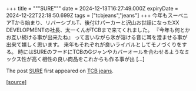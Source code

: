+++
title = """SURE"""
date = 2024-12-13T16:27:49.000Z
expiryDate = 2024-12-22T22:18:50.699Z
tags = ["tcbjeans","jeans"]
+++
今年もスーベニアTから始まり、リバーシブルT、後付けパーカーと沢山お世話になったXX DEVELOPMENTの社長、太一くんがTCBまで来てくれました。 『今年も何とかお互い続ける事が出来たね』 って言いながら氷が溶ける音に耳を澄ませる事が出来て嬉しく思います。 来年もそれぞれが良いライバルとしてモノづくりをする。 時にはSUREのフードにTCBのGジャンやカバーオールを合わせるようなミックス性が高く相性の良い商品をこれからも作る事が出 \[…\]

The post [SURE](http://tcbjeans.com/2024/12/14/50380) first appeared on [TCB jeans](http://tcbjeans.com).

[[source]](http://tcbjeans.com/2024/12/14/50380)

